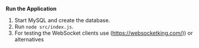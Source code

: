 **Run the Application**
1. Start MySQL and create the database.
2. Run `node src/index.js`.
3. For testing the WebSocket clients use (https://websocketking.com/)) or alternatives
